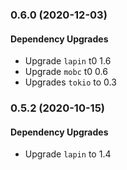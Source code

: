 ### 0.6.0 (2020-12-03)

#### Dependency Upgrades

* Upgrade `lapin` t0 1.6
* Upgrade `mobc` t0 0.6
* Upgrades `tokio` to 0.3

### 0.5.2 (2020-10-15)

#### Dependency Upgrades

* Upgrade `lapin` to 1.4

